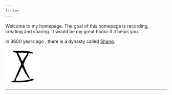 ```yaml
---
title: 
---
```



Welcome to my homepage. The goal of this homepage is recording, creating and sharing. It would be my great honor if it helps you.




In 3600 years ago , there is a dynasty called [Shang](https://zh.wikipedia.org/zh-hans/%E5%95%86%E6%9C%9D). 

![logo.png](https://github.com/Pankwo/Pankwo.github.io/blob/master/_posts/logo.png?raw=true)







---


